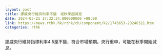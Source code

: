 ```yaml
---
layout: post
title: 挪威央行維持利率不變　或秋季起減息
date: 2024-03-21 17:32:24.000000000 +08:00
link: https://news.rthk.hk/rthk/ch/component/k2/1745653-20240321.htm
categories: rthk
---
```


挪威央行維持指標利率4.5厘不變，符合市場預期。央行重申，可能在秋季開始減息。
